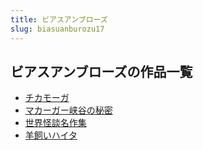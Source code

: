 ```yaml
---
title: ビアスアンブローズ
slug: biasuanburozu17
---
```


## ビアスアンブローズの作品一覧

- [チカモーガ](chikamoga-a7a)
- [マカーガー峡谷の秘密](makagaxiagunomi-edc)
- [世界怪談名作集](shijieguaitanmi-576)
- [羊飼いハイタ](yangsiihaita-e4e)
